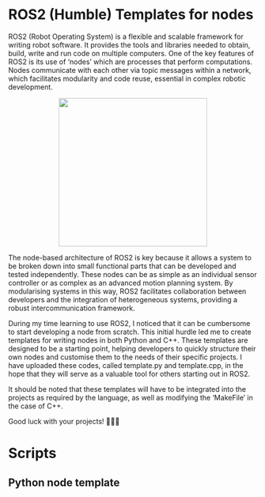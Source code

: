 # ROS2 (Humble) Templates for nodes
ROS2 (Robot Operating System) is a flexible and scalable framework for writing robot software. It provides the tools and libraries needed to obtain, build, write and run code on multiple computers. One of the key features of ROS2 is its use of ‘nodes’ which are processes that perform computations. Nodes communicate with each other via topic messages within a network, which facilitates modularity and code reuse, essential in complex robotic development.

<p align="center">
  <img src="https://github.com/user-attachments/assets/3e10d96d-7e1f-4caa-9d8f-4bcaf5ee6529" width="300">
</p>

The node-based architecture of ROS2 is key because it allows a system to be broken down into small functional parts that can be developed and tested independently. These nodes can be as simple as an individual sensor controller or as complex as an advanced motion planning system. By modularising systems in this way, ROS2 facilitates collaboration between developers and the integration of heterogeneous systems, providing a robust intercommunication framework.

During my time learning to use ROS2, I noticed that it can be cumbersome to start developing a node from scratch. This initial hurdle led me to create templates for writing nodes in both Python and C++. These templates are designed to be a starting point, helping developers to quickly structure their own nodes and customise them to the needs of their specific projects. I have uploaded these codes, called template.py and template.cpp, in the hope that they will serve as a valuable tool for others starting out in ROS2.

It should be noted that these templates will have to be integrated into the projects as required by the language, as well as modifying the ‘MakeFile’ in the case of C++.

Good luck with your projects! 🚀🤖🔧

# Scripts
## Python node template
